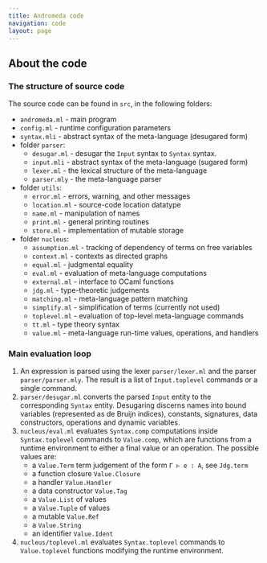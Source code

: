 ```yaml
---
title: Andromeda code
navigation: code
layout: page
---
```


## About the code

### The structure of source code

The source code can be found in `src`, in the following folders:

* `andromeda.ml` - main program
* `config.ml` - runtime configuration parameters
* `syntax.mli` - abstract syntax of the meta-language (desugared form)
* folder `parser`:
   * `desugar.ml` - desugar the `Input` syntax to `Syntax` syntax.
   * `input.mli` - abstract syntax of the meta-language (sugared form)
   * `lexer.ml` - the lexical structure of the meta-language
   * `parser.mly` - the meta-language parser
* folder `utils`:
   * `error.ml` - errors, warning, and other messages
   * `location.ml` - source-code location datatype
   * `name.ml` - manipulation of names
   * `print.ml` - general printing routines
   * `store.ml` - implementation of mutable storage
* folder `nucleus`:
   * `assumption.ml` - tracking of dependency of terms on free variables
   * `context.ml` - contexts as directed graphs
   * `equal.ml` - judgmental equality
   * `eval.ml` - evaluation of meta-language computations
   * `external.ml` - interface to OCaml functions
   * `jdg.ml` - type-theoretic judgements
   * `matching.ml` - meta-language pattern matching
   * `simplify.ml` - simplification of terms (currently not used)
   * `toplevel.ml` - evaluation of top-level meta-language commands
   * `tt.ml` - type theory syntax
   * `value.ml` - meta-language run-time values, operations, and handlers

### Main evaluation loop

1. An expression is parsed using the lexer `parser/lexer.ml` and the parser `parser/parser.mly`.
   The result is a list of `Input.toplevel` commands or a single command.
2. `parser/desugar.ml` converts the parsed `Input` entity to the corresponding `Syntax` entity.
   Desugaring discerns names into bound variables (represented as de Bruijn indices),
   constants, signatures, data constructors, operations and dynamic variables.
3. `nucleus/eval.ml` evaluates `Syntax.comp` computations inside `Syntax.toplevel` commands to `Value.comp`,
   which are functions from a runtime environment to either a final value or an operation.
   The possible values are:
      * a `Value.Term` term judgement of the form `Γ ⊢ e : A`, see `Jdg.term`
      * a function closure `Value.Closure`
      * a handler `Value.Handler`
      * a data constructor `Value.Tag`
      * a `Value.List` of values
      * a `Value.Tuple` of values
      * a mutable `Value.Ref`
      * a `Value.String`
      * an identifier `Value.Ident`
4. `nucleus/toplevel.ml` evaluates `Syntax.toplevel` commands to `Value.toplevel` functions modifying the runtime environment.

